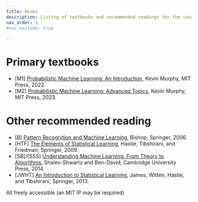 ```yaml
---
title: Books
description: Listing of textbooks and recommended readings for the course.
nav_order: 5
#nav_exclude: true

---
```


# Primary textbooks
- [M1] [Probabilistic Machine Learning: An Introduction](https://probml.github.io/pml-book/book1.html), Kevin Murphy, MIT Press, 2022.
- [M2] [Probabilistic Machine Learning: Advanced Topics](https://probml.github.io/pml-book/book2.html), Kevin Murphy, MIT Press, 2023.

# Other recommended reading

- [B] [Pattern Recognition and Machine Learning](https://www.microsoft.com/en-us/research/uploads/prod/2006/01/Bishop-Pattern-Recognition-and-Machine-Learning-2006.pdf), Bishop; Springer, 2006.
- [HTF] [The Elements of Statistical Learning](https://hastie.su.domains/ElemStatLearn/), Hastie, Tibshirani, and Friedman; Springer, 2009.
- [SB]/[SSS] [Understanding Machine Learning: From Theory to Algorithms](http://www.cs.huji.ac.il/~shais/UnderstandingMachineLearning), Shalev-Shwartz and Ben-David; Cambridge University Press, 2014.
- [JWHT] [An Introduction to Statistical Learning](https://www.statlearning.com/), James, Witten, Hastie, and Tibshirani; Springer, 2013.

All freely accessible (an MIT IP may be required)




